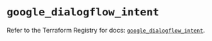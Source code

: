 # `google_dialogflow_intent`

Refer to the Terraform Registry for docs: [`google_dialogflow_intent`](https://registry.terraform.io/providers/hashicorp/google-beta/6.27.0/docs/resources/google_dialogflow_intent).
